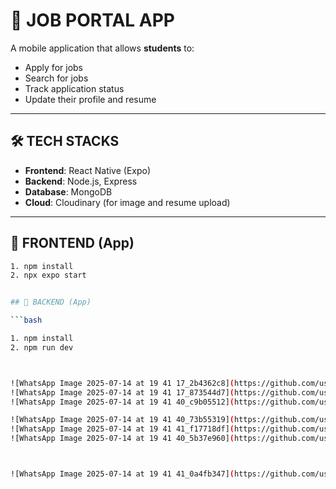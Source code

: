 # 💼 JOB PORTAL APP

A mobile application that allows **students** to:

- Apply for jobs  
- Search for jobs  
- Track application status  
- Update their profile and resume  

---

## 🛠 TECH STACKS

- **Frontend**: React Native (Expo)  
- **Backend**: Node.js, Express  
- **Database**: MongoDB  
- **Cloud**: Cloudinary (for image and resume upload)

---

## 📱 FRONTEND (App)

```bash
1. npm install
2. npx expo start


## 📱 BACKEND (App)

```bash

1. npm install
2. npm run dev



![WhatsApp Image 2025-07-14 at 19 41 17_2b4362c8](https://github.com/user-attachments/assets/3c0233c1-deab-4ff3-abf8-d8bd5d8ab0ec)
![WhatsApp Image 2025-07-14 at 19 41 17_873544d7](https://github.com/user-attachments/assets/a51ab329-39f5-4008-801a-0b8bd0d61c65)
![WhatsApp Image 2025-07-14 at 19 41 40_c9b05512](https://github.com/user-attachments/assets/9b3e8c4a-cc8b-4fc5-a98a-5652b2bd179f)

![WhatsApp Image 2025-07-14 at 19 41 40_73b55319](https://github.com/user-attachments/assets/b50ae896-1bb6-4885-a13f-87231b8985bf)
![WhatsApp Image 2025-07-14 at 19 41 41_f17718df](https://github.com/user-attachments/assets/2e45f7b4-2d63-4bda-81d6-eadd19feeaa1)
![WhatsApp Image 2025-07-14 at 19 41 40_5b37e960](https://github.com/user-attachments/assets/58885839-54c7-48ed-82c0-31c4918409de)



![WhatsApp Image 2025-07-14 at 19 41 41_0a4fb347](https://github.com/user-attachments/assets/20269cf0-a45a-431f-be19-4abe3068f76b)





